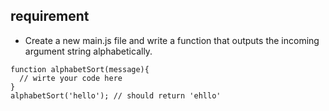 ## requirement 
    
- Create a new main.js file and write a function that outputs the incoming argument string alphabetically.

```
function alphabetSort(message){
  // wirte your code here
}
alphabetSort('hello'); // should return 'ehllo'
```
